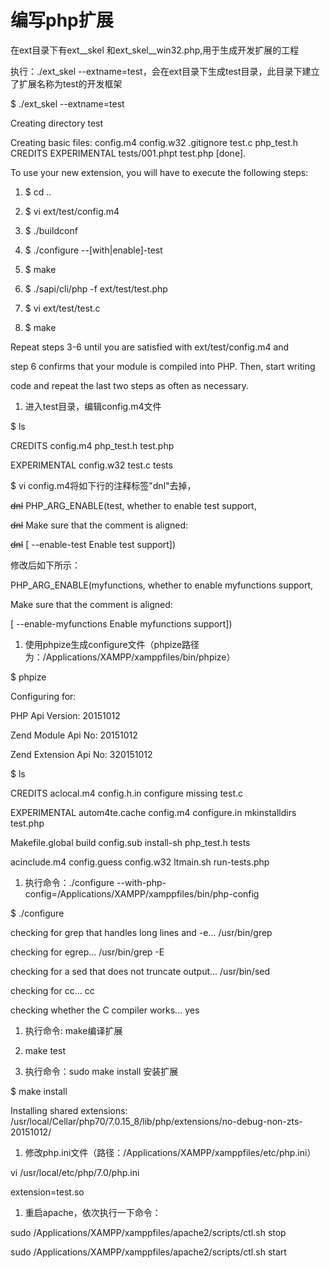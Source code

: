# 编写php扩展

在ext目录下有ext\_\_skel 和ext\_skel\_\_win32.php,用于生成开发扩展的工程

执行：./ext\_skel --extname=test，会在ext目录下生成test目录，此目录下建立了扩展名称为test的开发框架

$     ./ext\_skel --extname=test

Creating directory test

Creating basic files: config.m4 config.w32 .gitignore test.c php\_test.h CREDITS EXPERIMENTAL tests/001.phpt test.php \[done\].

To use your new extension, you will have to execute the following steps:

1. $ cd ..

2. $ vi ext/test/config.m4

3. $ ./buildconf

4. $ ./configure --\[with\|enable\]-test

5. $ make

6. $ ./sapi/cli/php -f ext/test/test.php

7. $ vi ext/test/test.c

8. $ make

Repeat steps 3-6 until you are satisfied with ext/test/config.m4 and

step 6 confirms that your module is compiled into PHP. Then, start writing

code and repeat the last two steps as often as necessary.

1. 进入test目录，编辑config.m4文件

$ ls

CREDITS        config.m4    php\_test.h    test.php

EXPERIMENTAL    config.w32    test.c        tests

$ vi config.m4将如下行的注释标签"dnl"去掉，

~~dnl~~ PHP\_ARG\_ENABLE\(test, whether to enable test support,

~~dnl~~ Make sure that the comment is aligned:

~~dnl~~ \[ --enable-test Enable test support\]\)

修改后如下所示：

PHP\_ARG\_ENABLE\(myfunctions, whether to enable myfunctions support,

Make sure that the comment is aligned:

\[  --enable-myfunctions           Enable myfunctions support\]\)

1. 使用phpize生成configure文件（phpize路径为：/Applications/XAMPP/xamppfiles/bin/phpize）

$ phpize

Configuring for:

PHP Api Version:         20151012

Zend Module Api No:      20151012

Zend Extension Api No:   320151012

$ ls

CREDITS        aclocal.m4    config.h.in    configure    missing        test.c

EXPERIMENTAL    autom4te.cache    config.m4    configure.in    mkinstalldirs    test.php

Makefile.global    build        config.sub    install-sh    php\_test.h    tests

acinclude.m4    config.guess    config.w32    ltmain.sh    run-tests.php

1. 执行命令：./configure --with-php-config=/Applications/XAMPP/xamppfiles/bin/php-config

$ ./configure

checking for grep that handles long lines and -e... /usr/bin/grep

checking for egrep... /usr/bin/grep -E

checking for a sed that does not truncate output... /usr/bin/sed

checking for cc... cc

checking whether the C compiler works... yes

1. 执行命令: make编译扩展

2. make test

3. 执行命令：sudo make install 安装扩展

$ make install

Installing shared extensions:     /usr/local/Cellar/php70/7.0.15\_8/lib/php/extensions/no-debug-non-zts-20151012/

1. 修改php.ini文件（路径：/Applications/XAMPP/xamppfiles/etc/php.ini）

 vi /usr/local/etc/php/7.0/php.ini

extension=test.so

1. 重启apache，依次执行一下命令：

sudo /Applications/XAMPP/xamppfiles/apache2/scripts/ctl.sh stop

sudo /Applications/XAMPP/xamppfiles/apache2/scripts/ctl.sh start

